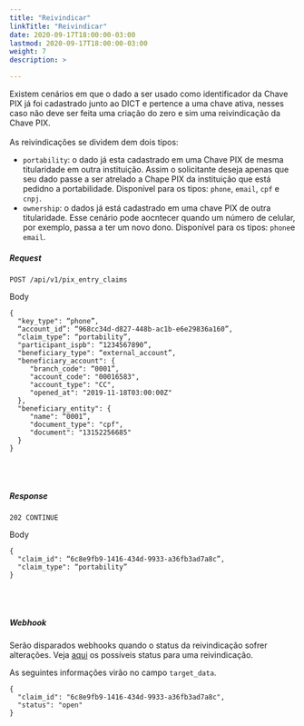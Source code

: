 ```yaml
---
title: "Reivindicar"
linkTitle: "Reivindicar"
date: 2020-09-17T18:00:00-03:00
lastmod: 2020-09-17T18:00:00-03:00
weight: 7
description: >

---
```

Existem cenários em que o dado a ser usado como identificador da Chave PIX já foi cadastrado junto ao DICT e pertence a uma chave ativa, nesses caso não deve ser feita uma criação do zero e sim uma reivindicação da Chave PIX. 
<br><br>
As reivindicações se dividem dem dois tipos:
- `portability`: o dado já esta cadastrado em uma Chave PIX de mesma titularidade em outra instituição. Assim o solicitante deseja apenas que seu dado passe a ser atrelado a Chape PIX da instituição que está pedidno a portabilidade. 
Disponível para os tipos: `phone`, `email`, `cpf` e `cnpj`.
- `ownership`: o dados já está cadastrado em uma chave PIX de outra titularidade. Esse cenário pode aocntecer quando um número de celular, por exemplo, passa a ter um novo dono. 
Disponível para os tipos: `phone`e `email`.


##### **Request**

```http request
POST /api/v1/pix_entry_claims
```
Body
```text
{
  "key_type": “phone”, 
  “account_id”: “968cc34d-d827-448b-ac1b-e6e29836a160”,
  “claim_type”: “portability”,
  "participant_ispb": “1234567890”,
  "beneficiary_type": “external_account”,
  "beneficiary_account": {
     "branch_code": “0001”,
     "account_code": "00016583",
     "account_type": "CC",
     "opened_at": "2019-11-18T03:00:00Z"
  },
  "beneficiary_entity": {
     "name": “0001”,
     "document_type": "cpf",
     "document": "13152256685"
  }
}
```
<br> <br> 

##### **Response**

```http request
202 CONTINUE
```
Body
```text
{
  "claim_id": “6c8e9fb9-1416-434d-9933-a36fb3ad7a8c”,
  "claim_type": “portability”
}
```
<br> <br> 


##### **Webhook**

Serão disparados webhooks quando o status da reivindicação sofrer alterações. Veja [aqui](https://stone-co.github.io/docs/pix/chaves-pix/status/#status-da-reivindica%C3%A7%C3%A3o) os possíveis status para uma reivindicação. 

As seguintes informações virão no campo `target_data`.

```text
{
  "claim_id": "6c8e9fb9-1416-434d-9933-a36fb3ad7a8c",
  "status": "open"
}
```
<br> <br> 
